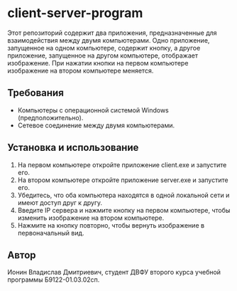 # client-server-program

Этот репозиторий содержит два приложения, предназначенные для взаимодействия между двумя компьютерами. Одно приложение, запущенное на одном компьютере, содержит кнопку, а другое приложение, запущенное на другом компьютере, отображает изображение. При нажатии кнопки на первом компьютере изображение на втором компьютере меняется.

## Требования

- Компьютеры с операционной системой Windows (предположительно).
- Сетевое соединение между двумя компьютерами.

## Установка и использование

1. На первом компьютере откройте приложение client.exe и запустите его.
2. На втором компьютере откройте приложение server.exe и запустите его.
3. Убедитесь, что оба компьютера находятся в одной локальной сети и имеют доступ друг к другу.
4. Введите IP сервера и нажмите кнопку на первом компьютере, чтобы изменить изображение на втором компьютере.
5. Нажмите на кнопку повторно, чтобы вернуть изображение в первоначальный вид.

## Автор

Ионин Владислав Дмитриевич, студент ДВФУ второго курса учебной программы Б9122-01.03.02сп.
